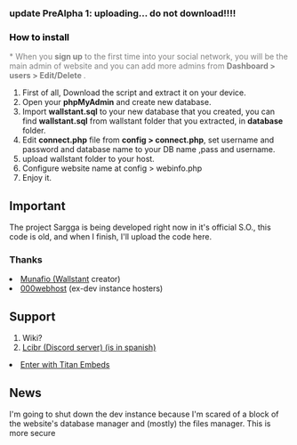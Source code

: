 ### update PreAlpha 1: uploading... do not download!!!!

<h3 style="color: black;font-size: auto;">How to install</h3>
			<p style="color: gray">* When you <b>sign up</b> to the first time into your social network, you will be the main admin of website and you can add more admins from <b>Dashboard > users > Edit/Delete </b>.</p>
<ol type="1">
	<li>First of all, Download the script and extract it on your device.</li>
	<li>Open your <b>phpMyAdmin</b> and create new database.</li>
	<li>Import <b>wallstant.sql</b> to your new database that you created, you can find <b>wallstant.sql</b> from wallstant folder that you extracted, in <b>database</b> folder.</li>
	<li>Edit <b>connect.php</b> file from <b>config &gt; connect.php</b>, set username and password and database name to your DB name ,pass and username.</li>
	<li>upload wallstant folder to your host.</li>
        <li>Configure website name at config > webinfo.php</li>
	<li>Enjoy it.</li>
</ol>

## Important
The project Sargga is being developed right now in it's official S.O., this code is old, and when I finish, I'll upload the code here.

### Thanks
<li><a href="https://github.com/munafio">Munafio (<a href="https://wallstant.github.io">Wallstant</a> creator)</li>
<li><a href="https://000webhost.com">000webhost</a> (ex-dev instance hosters)</li>

## Support
1. Wiki?
2. <a href="https://inv.wtf/ciber">Lcibr (Discord server) (is in spanish)</a>
<li><a href="https://titanembeds.com/embed/741660184228921386">Enter with Titan Embeds</a></li>

## News
I'm going to shut down the dev instance because I'm scared of a block of the website's database manager and (mostly) the files manager. This is more secure
